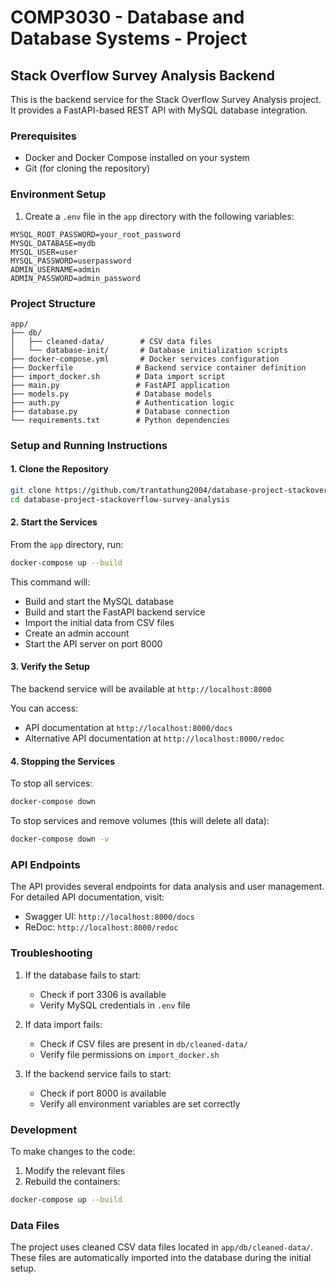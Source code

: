 # COMP3030 - Database and Database Systems - Project
## Stack Overflow Survey Analysis Backend

This is the backend service for the Stack Overflow Survey Analysis project. It provides a FastAPI-based REST API with MySQL database integration.

### Prerequisites

- Docker and Docker Compose installed on your system
- Git (for cloning the repository)

### Environment Setup

1. Create a `.env` file in the `app` directory with the following variables:
```env
MYSQL_ROOT_PASSWORD=your_root_password
MYSQL_DATABASE=mydb
MYSQL_USER=user
MYSQL_PASSWORD=userpassword
ADMIN_USERNAME=admin
ADMIN_PASSWORD=admin_password
```

### Project Structure

```
app/
├── db/
│   ├── cleaned-data/        # CSV data files
│   └── database-init/       # Database initialization scripts
├── docker-compose.yml       # Docker services configuration
├── Dockerfile              # Backend service container definition
├── import_docker.sh        # Data import script
├── main.py                 # FastAPI application
├── models.py               # Database models
├── auth.py                 # Authentication logic
├── database.py             # Database connection
└── requirements.txt        # Python dependencies
```

### Setup and Running Instructions

#### 1. Clone the Repository
```bash
git clone https://github.com/trantathung2004/database-project-stackoverflow-survey-analysis
cd database-project-stackoverflow-survey-analysis
```

#### 2. Start the Services
From the `app` directory, run:
```bash
docker-compose up --build
```

This command will:
- Build and start the MySQL database
- Build and start the FastAPI backend service
- Import the initial data from CSV files
- Create an admin account
- Start the API server on port 8000

#### 3. Verify the Setup

The backend service will be available at `http://localhost:8000`

You can access:
- API documentation at `http://localhost:8000/docs`
- Alternative API documentation at `http://localhost:8000/redoc`

#### 4. Stopping the Services

To stop all services:
```bash
docker-compose down
```

To stop services and remove volumes (this will delete all data):
```bash
docker-compose down -v
```

### API Endpoints

The API provides several endpoints for data analysis and user management. For detailed API documentation, visit:
- Swagger UI: `http://localhost:8000/docs`
- ReDoc: `http://localhost:8000/redoc`

### Troubleshooting

1. If the database fails to start:
   - Check if port 3306 is available
   - Verify MySQL credentials in `.env` file

2. If data import fails:
   - Check if CSV files are present in `db/cleaned-data/`
   - Verify file permissions on `import_docker.sh`

3. If the backend service fails to start:
   - Check if port 8000 is available
   - Verify all environment variables are set correctly

### Development

To make changes to the code:
1. Modify the relevant files
2. Rebuild the containers:
```bash
docker-compose up --build
```

### Data Files

The project uses cleaned CSV data files located in `app/db/cleaned-data/`. These files are automatically imported into the database during the initial setup.

